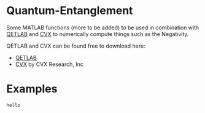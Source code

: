 Quantum-Entanglement
===

Some MATLAB functions (more to be added) to be used in combination with [QETLAB](http://www.qetlab.com/) and [CVX](http://cvxr.com/cvx/) to numerically compute things such as the Negativity.

QETLAB and CVX can be found free to download here: 
	
* [QETLAB](http://www.qetlab.com/Installation)
* [CVX](http://cvxr.com/cvx/download) by CVX Research, Inc


Examples 
===

```
hello
```
	